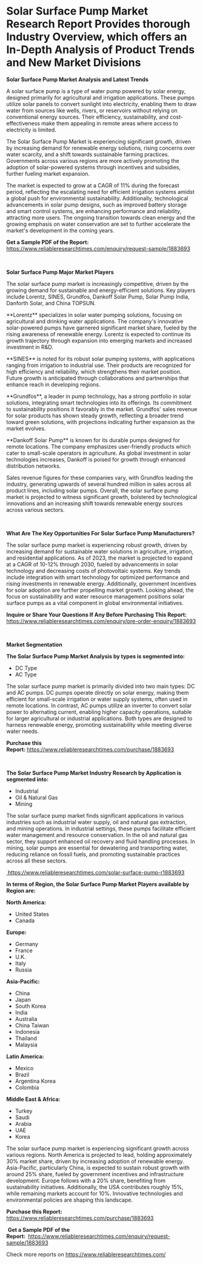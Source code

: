 <p><h1>Solar Surface Pump Market Research Report Provides thorough Industry Overview, which offers an In-Depth Analysis of Product Trends and New Market Divisions</h1></p><p><strong>Solar Surface Pump Market Analysis and Latest Trends</strong></p>
<p><p>A solar surface pump is a type of water pump powered by solar energy, designed primarily for agricultural and irrigation applications. These pumps utilize solar panels to convert sunlight into electricity, enabling them to draw water from sources like wells, rivers, or reservoirs without relying on conventional energy sources. Their efficiency, sustainability, and cost-effectiveness make them appealing in remote areas where access to electricity is limited.</p><p>The Solar Surface Pump Market is experiencing significant growth, driven by increasing demand for renewable energy solutions, rising concerns over water scarcity, and a shift towards sustainable farming practices. Governments across various regions are more actively promoting the adoption of solar-powered systems through incentives and subsidies, further fueling market expansion. </p><p>The market is expected to grow at a CAGR of 11% during the forecast period, reflecting the escalating need for efficient irrigation systems amidst a global push for environmental sustainability. Additionally, technological advancements in solar pump designs, such as improved battery storage and smart control systems, are enhancing performance and reliability, attracting more users. The ongoing transition towards clean energy and the growing emphasis on water conservation are set to further accelerate the market's development in the coming years.</p></p>
<p><strong>Get a Sample PDF of the Report:&nbsp;</strong> <a href="https://www.reliableresearchtimes.com/enquiry/request-sample/1883693?utm_campaign=2186&utm_medium=2&utm_source=Github&utm_content=ia&utm_term=11042025&utm_id=solar-surface-pump">https://www.reliableresearchtimes.com/enquiry/request-sample/1883693</a></p>
<p>&nbsp;</p>
<p><strong>Solar Surface Pump Major Market Players</strong></p>
<p><p>The solar surface pump market is increasingly competitive, driven by the growing demand for sustainable and energy-efficient solutions. Key players include Lorentz, SINES, Grundfos, Dankoff Solar Pump, Solar Pump India, Danforth Solar, and China TOPSUN.</p><p>**Lorentz** specializes in solar water pumping solutions, focusing on agricultural and drinking water applications. The company's innovative solar-powered pumps have garnered significant market share, fueled by the rising awareness of renewable energy. Lorentz is expected to continue its growth trajectory through expansion into emerging markets and increased investment in R&D.</p><p>**SINES** is noted for its robust solar pumping systems, with applications ranging from irrigation to industrial use. Their products are recognized for high efficiency and reliability, which strengthens their market position. Future growth is anticipated through collaborations and partnerships that enhance reach in developing regions.</p><p>**Grundfos**, a leader in pump technology, has a strong portfolio in solar solutions, integrating smart technologies into its offerings. Its commitment to sustainability positions it favorably in the market. Grundfos' sales revenue for solar products has shown steady growth, reflecting a broader trend toward green solutions, with projections indicating further expansion as the market evolves.</p><p>**Dankoff Solar Pump** is known for its durable pumps designed for remote locations. The company emphasizes user-friendly products which cater to small-scale operators in agriculture. As global investment in solar technologies increases, Dankoff is poised for growth through enhanced distribution networks.</p><p>Sales revenue figures for these companies vary, with Grundfos leading the industry, generating upwards of several hundred million in sales across all product lines, including solar pumps. Overall, the solar surface pump market is projected to witness significant growth, bolstered by technological innovations and an increasing shift towards renewable energy sources across various sectors.</p></p>
<p>&nbsp;</p>
<p><strong>What Are The Key Opportunities For Solar Surface Pump Manufacturers?</strong></p>
<p><p>The solar surface pump market is experiencing robust growth, driven by increasing demand for sustainable water solutions in agriculture, irrigation, and residential applications. As of 2023, the market is projected to expand at a CAGR of 10-12% through 2030, fueled by advancements in solar technology and decreasing costs of photovoltaic systems. Key trends include integration with smart technology for optimized performance and rising investments in renewable energy. Additionally, government incentives for solar adoption are further propelling market growth. Looking ahead, the focus on sustainability and water resource management positions solar surface pumps as a vital component in global environmental initiatives.</p></p>
<p><strong>Inquire or Share Your Questions If Any Before Purchasing This Report:</strong> <a href="https://www.reliableresearchtimes.com/enquiry/pre-order-enquiry/1883693?utm_campaign=2186&utm_medium=2&utm_source=Github&utm_content=ia&utm_term=11042025&utm_id=solar-surface-pump">https://www.reliableresearchtimes.com/enquiry/pre-order-enquiry/1883693</a></p>
<p>&nbsp;</p>
<p><strong>Market Segmentation</strong></p>
<p><strong>The Solar Surface Pump Market Analysis by types is segmented into:</strong></p>
<p><ul><li>DC Type</li><li>AC Type</li></ul></p>
<p><p>The solar surface pump market is primarily divided into two main types: DC and AC pumps. DC pumps operate directly on solar energy, making them efficient for small-scale irrigation or water supply systems, often used in remote locations. In contrast, AC pumps utilize an inverter to convert solar power to alternating current, enabling higher capacity operations, suitable for larger agricultural or industrial applications. Both types are designed to harness renewable energy, promoting sustainability while meeting diverse water needs.</p></p>
<p><strong>Purchase this Report:&nbsp;</strong><a href="https://www.reliableresearchtimes.com/purchase/1883693?utm_campaign=2186&utm_medium=2&utm_source=Github&utm_content=ia&utm_term=11042025&utm_id=solar-surface-pump">https://www.reliableresearchtimes.com/purchase/1883693</a></p>
<p>&nbsp;</p>
<p><strong>The Solar Surface Pump Market Industry Research by Application is segmented into:</strong></p>
<p><ul><li>Industrial</li><li>Oil & Natural Gas</li><li>Mining</li></ul></p>
<p><p>The solar surface pump market finds significant applications in various industries such as industrial water supply, oil and natural gas extraction, and mining operations. In industrial settings, these pumps facilitate efficient water management and resource conservation. In the oil and natural gas sector, they support enhanced oil recovery and fluid handling processes. In mining, solar pumps are essential for dewatering and transporting water, reducing reliance on fossil fuels, and promoting sustainable practices across all these sectors.</p></p>
<p><a href="https://www.reliableresearchtimes.com/solar-surface-pump-r1883693?utm_campaign=2186&utm_medium=2&utm_source=Github&utm_content=ia&utm_term=11042025&utm_id=solar-surface-pump">&nbsp;https://www.reliableresearchtimes.com/solar-surface-pump-r1883693</a></p>
<p><strong>In terms of Region, the Solar Surface Pump Market Players available by Region are:</strong></p>
<p>
    <p> <strong> North America: </strong>
        <ul>
            <li>United States</li>
            <li>Canada</li>
        </ul>
        </p> 
    <p> <strong> Europe: </strong>
        <ul>
            <li>Germany</li>
            <li>France</li>
            <li>U.K.</li>
            <li>Italy</li>
            <li>Russia</li>
        </ul>
        </p> 
    <p> <strong> Asia-Pacific: </strong>
        <ul>
            <li>China</li>
            <li>Japan</li>
            <li>South Korea</li>
            <li>India</li>
            <li>Australia</li>
            <li>China Taiwan</li>
            <li>Indonesia</li>
            <li>Thailand</li>
            <li>Malaysia</li>
        </ul>
        </p> 
    <p> <strong> Latin America: </strong>
        <ul>
            <li>Mexico</li>
            <li>Brazil</li>
            <li>Argentina Korea</li>
            <li>Colombia</li>
        </ul>
        </p> 
    <p> <strong> Middle East & Africa: </strong>
        <ul>
            <li>Turkey</li>
            <li>Saudi</li>
            <li>Arabia</li>
            <li>UAE</li>
            <li>Korea</li>
        </ul>
    </p>
    </p>
<p><p>The solar surface pump market is experiencing significant growth across various regions. North America is projected to lead, holding approximately 30% market share, driven by increasing adoption of renewable energy. Asia-Pacific, particularly China, is expected to sustain robust growth with around 25% share, fueled by government incentives and infrastructure development. Europe follows with a 20% share, benefiting from sustainability initiatives. Additionally, the USA contributes roughly 15%, while remaining markets account for 10%. Innovative technologies and environmental policies are shaping this landscape.</p></p>
<p><strong>Purchase this Report: </strong><a href="https://www.reliableresearchtimes.com/purchase/1883693?utm_campaign=2186&utm_medium=2&utm_source=Github&utm_content=ia&utm_term=11042025&utm_id=solar-surface-pump">https://www.reliableresearchtimes.com/purchase/1883693</a></p>
<p>&nbsp;<strong>Get a Sample PDF of the Report:&nbsp;&nbsp;</strong><a href="https://www.reliableresearchtimes.com/enquiry/request-sample/1883693?utm_campaign=2186&utm_medium=2&utm_source=Github&utm_content=ia&utm_term=11042025&utm_id=solar-surface-pump">https://www.reliableresearchtimes.com/enquiry/request-sample/1883693</a></p>
<p><strong></strong></p>
<p>Check more reports on <a href="https://www.reliableresearchtimes.com/?utm_campaign=2186&utm_medium=2&utm_source=Github&utm_content=ia&utm_term=11042025&utm_id=solar-surface-pump">https://www.reliableresearchtimes.com/</a></p>